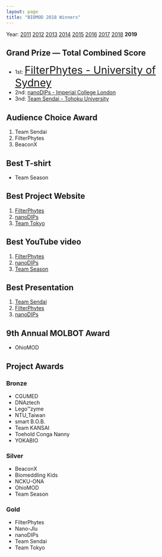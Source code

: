 ```yaml
---
layout: page
title: "BIOMOD 2018 Winners"
---
```


Year: [2011](/winners/2011.html) [2012](/winners/2012.html) [2013](/winners/2013.html) [2014](/winners/2014.html) [2015](/winners/2015.html) [2016](/winners/2016.html) [2017](/winners/2017.html) [2018](/winners/2018.html) **2019**

## Grand Prize — Total Combined Score

- 1st: <a target="_blank" style="font-size:200%;" href="https://usyd-biomod-2019.webflow.io/">FilterPhytes - University of Sydney</a><br>
- 2nd: <a target="_blank" href="https://nanodips.github.io/website/">nanoDIPs - Imperial College London</a><br>
- 3nd: <a target="_blank" href="https://teamsendai2019biomod.github.io/TeamSendai2019/">Team Sendai - Tohoku University</a>


## Audience Choice Award

1. Team Sendai
2. FilterPhytes
3. BeaconX

## Best T-shirt

* Team Season

## Best Project Website

1. [FilterPhytes](https://usyd-biomod-2019.webflow.io/)
2. [nanoDIPs](https://nanodips.github.io/website/)
3. [Team Tokyo](http://biomodtokyo2019.github.io/wiki/)

## Best YouTube video

1. [FilterPhytes](https://www.youtube.com/watch?v=AFeIDig4adc)
2. [nanoDIPs](https://www.youtube.com/watch?v=Q-2sD256jyk)
3. [Team Season](https://www.youtube.com/watch?v=V7lnsDEbr9g)

## Best Presentation

1. [Team Sendai](https://teamsendai2019biomod.github.io/TeamSendai2019/)
2. [FilterPhytes](https://usyd-biomod-2019.webflow.io/)
3. [nanoDIPs](https://nanodips.github.io/website/)

## 9th Annual MOLBOT Award

* OhioMOD

## Project Awards

### Bronze

- CGUMED
- DNAztech
- Lego™zyme
- NTU_Taiwan
- smart B.O.B.
- Team KANSAI
- Toehold Conga Nanny
- YOKABIO

### Silver

- BeaconX
- Biomeddling Kids
- NCKU-ONA
- OhioMOD
- Team Season

### Gold

- FilterPhytes
- Nano-Jlu
- nanoDIPs
- Team Sendai
- Team Tokyo
